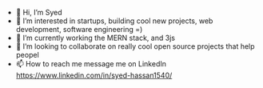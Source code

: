 - 👋 Hi, I’m Syed
- 👀 I’m interested in startups, building cool new projects, web development, software engineering =)  
- 🌱 I’m currently working the MERN stack, and 3js
- 💞️ I’m looking to collaborate on really cool open source projects that help peopel 
- 📫 How to reach me message me on LinkedIn https://www.linkedin.com/in/syed-hassan1540/
<!---
syed933/syed933 is a ✨ special ✨ repository because its `README.md` (this file) appears on your GitHub profile.
You can click the Preview link to take a look at your changes.
--->
